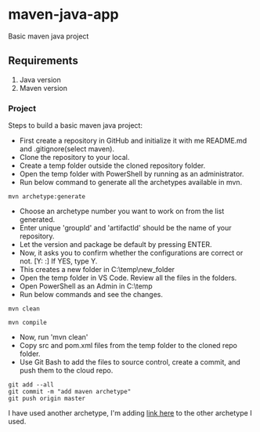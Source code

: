 # maven-java-app
Basic maven java project

## Requirements

1. Java version
1. Maven version

### Project 
Steps to build a basic maven java project:

-  First create a repository in GitHub and initialize it with me README.md and .gitignore(select maven).
-  Clone the repository to your local.
-  Create a temp folder outside the cloned repository folder.
-  Open the temp folder with PowerShell by running as an administrator.
-  Run below command to generate all the archetypes available in mvn.
```
mvn archetype:generate 
```
-  Choose an archetype number you want to work on from the list generated.
-  Enter  unique 'groupId' and 'artifactId' should be the name of your repository.
-  Let the version and package be default by pressing ENTER.
-  Now, it asks you to confirm whether the configurations are correct or not.  [Y: :]
   If YES, type Y.
-  This creates a new folder in C:\temp\new_folder
-  Open the temp folder in VS Code. Review all the files in the folders.
-  Open PowerShell as an Admin in C:\temp
-  Run below commands and see the changes.
```
mvn clean
```
```
mvn compile
```
-  Now, run 'mvn clean'
-  Copy src and pom.xml files from the temp folder to the cloned repo folder.
-  Use Git Bash to add the files to source control, create a commit, and push them to the cloud repo.
```
git add --all
git commit -m "add maven archetype"
git push origin master
```

I have used another archetype, I'm adding [link here]() to the other archetype I used.
